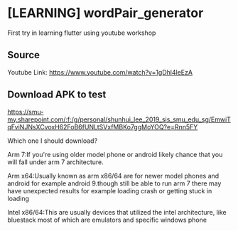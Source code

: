 # [LEARNING] wordPair_generator

First try in learning flutter using youtube workshop

## Source

Youtube Link: https://www.youtube.com/watch?v=1gDhl4leEzA

## Download APK to test
https://smu-my.sharepoint.com/:f:/g/personal/shunhui_lee_2019_sis_smu_edu_sg/EmwiTqFviNJNsXCvoxH62FoB6fUNLtSVxfMBKo7ggMoYOQ?e=Rnn5FY

Which one I should download?

Arm 7:If you're using older model phone or android likely chance that you will fall under arm 7 architecture.

Arm x64:Usually known as arm x86/64 are for newer model phones and android for example android 9.though still be able to run arm 7 there may have unexpected results for example loading crash or getting stuck in loading

Intel x86/64:This are usually devices that utilized the intel architecture, like bluestack most of which are emulators and specific windows phone
